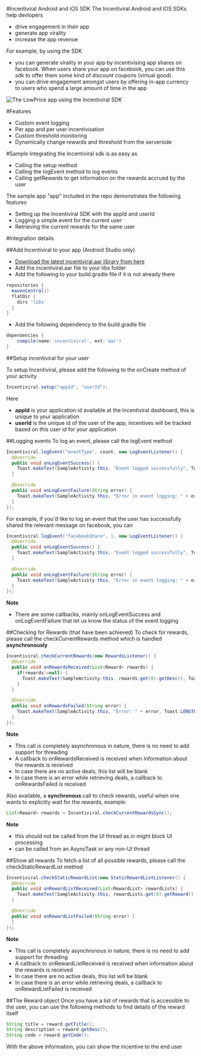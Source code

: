 #Incentiviral Android and iOS SDK
The Incentiviral Android and IOS SDKs help devlopers 
- drive engagement in their app
- generate app virality
- increase the app revenue

For example, by using the SDK
- you can generate virality in your app by incentivising app shares on facebook. When users share your app on facebook, you can use this sdk to offer them some kind of discount coupons (virtual good).
- you can drive engagement amongst users by offering in-app currency to users who spend a large amount of time in the app

![The LowPrice app using the Incentiviral SDK ](http://s27.postimg.org/xca7v5smr/incentiviral1.png "The LowPrice android app using the Incentiviral SDK")

#Features
- Custom event logging
- Per app and per user incentivisation
- Custom threshold monitoring
- Dynamically change rewards and threshold from the serverside

#Sample
Integrating the Incentiviral sdk is as easy as
- Calling the setup method
- Calling the logEvent method to log events
- Calling getRewards to get information on the rewards accrued by the user

The sample app "app" included in the repo demonstrates the following features
- Setting up the Incentiviral SDK with the appId and userId
- Logging a simple event for the current user
- Retrieving the current rewards for the same user

#Integration details

##Add Incentiviral to your app (Android Studio only)
- [Download the latest incentiviral.aar library from here](https://github.com/triveous/Incentiviral/blob/master/android/incentiviral.aar)
- Add the incentiviral.aar file to your libs folder
- Add the following to your build.gradle file if it is not already there
```groovy
repositories {
  mavenCentral()
  flatDir {
    dirs 'libs'
  }
}
```
- Add the following dependency to the build.gradle file
```groovy
dependencies {
    compile(name:'incentiviral', ext:'aar')
}
```

##Setup incentiviral for your user

To setup Incentiviral, please add the following to the onCreate method of your activity
```java
Incentiviral.setup("appId", "userId");
```
Here
- **appId** is your application id available at the Incentiviral dashboard, this is unique to your application
- **userId** is the unique id of the user of the app, incentives will be tracked based on this user id for your application

##Logging events
To log an event, please call the logEvent method
```java
Incentiviral.logEvent("eventType", count, new LogEventListener() {
  @Override
  public void onLogEventSuccess() {
    Toast.makeText(SampleActivity.this, "Event logged successfully", Toast.LENGTH_SHORT).show();
  }

  @Override
  public void onLogEventFailure(String error) {
    Toast.makeText(SampleActivity.this, "Error in event logging: " + error, Toast.LENGTH_SHORT).show();
  }
});
```

For example, if you'd like to log an event that the user has successfully shared the relevant message on facebook, you can
```java
Incentiviral.logEvent("facebookShare", 1, new LogEventListener() {
  @Override
  public void onLogEventSuccess() {
    Toast.makeText(SampleActivity.this, "Event logged successfully", Toast.LENGTH_SHORT).show();
  }

  @Override
  public void onLogEventFailure(String error) {
    Toast.makeText(SampleActivity.this, "Error in event logging: " + error, Toast.LENGTH_SHORT).show();
  }
});
```
**Note**
- There are some callbacks, mainly onLogEventSuccess and onLogEventFailure that let us know the status of the event logging

##Checking for Rewards (that have been achieved)
To check for rewards, please call the checkCurrentRewards method which is handled **asynchronously**
```java
Incentiviral.checkCurrentRewards(new RewardsListener() {
  @Override
  public void onRewardsReceived(List<Reward> rewards) {
    if(rewards!=null) {
      Toast.makeText(SampleActivity.this, rewards.get(0).getDesc(), Toast.LENGTH_SHORT).show();
    }
  }

  @Override
  public void onRewardsFailed(String error) {
    Toast.makeText(SampleActivity.this, "Error: " + error, Toast.LENGTH_SHORT).show();
  }
});
```
**Note**
- This call is completely asynchronous in nature, there is no need to add support for threading
- A callback to onRewardsReceived is received when information about the rewards is received
- In case there are no active deals, this list will be blank
- In case there is an error while retrieving deals, a callback to onRewardsFailed is received

Also available, a **synchronous** call to check rewards, useful when one wants to explicitly wait for the rewards, example:

```java
List<Reward> rewards = Incentiviral.checkCurrentRewardsSync();
```
**Note**
- this should not be called from the UI thread as in might block UI processing
- can be called from an AsyncTask or any non-UI thread

##Show all rewards
To fetch a list of all possible rewards, please call the checkStaticRewardList method

```java
Incentiviral.checkStaticRewardList(new StaticRewardListListener() {
  @Override
  public void onRewardListReceived(List<RewardList> rewardLists) {
    Toast.makeText(SampleActivity.this, rewardLists.get(0).getReward().getDesc(), Toast.LENGTH_SHORT).show();
  }

  @Override
  public void onRewardListFailed(String error) {
  }
});
```
**Note**
- This call is completely asynchronous in nature, there is no need to add support for threading
- A callback to onRewardListReceived is received when information about the rewards is received
- In case there are no active deals, this list will be blank
- In case there is an error while retrieving deals, a callback to onRewardListFailed is received

##The Reward object
Once you have a list of rewards that is accessible to the user, you can use the following methods to find details of the reward itself
```java
String title = reward.getTitle();
String description = reward.getDesc();
String code = reward.getCode();
```
With the above information, you can show the incentive to the end user
